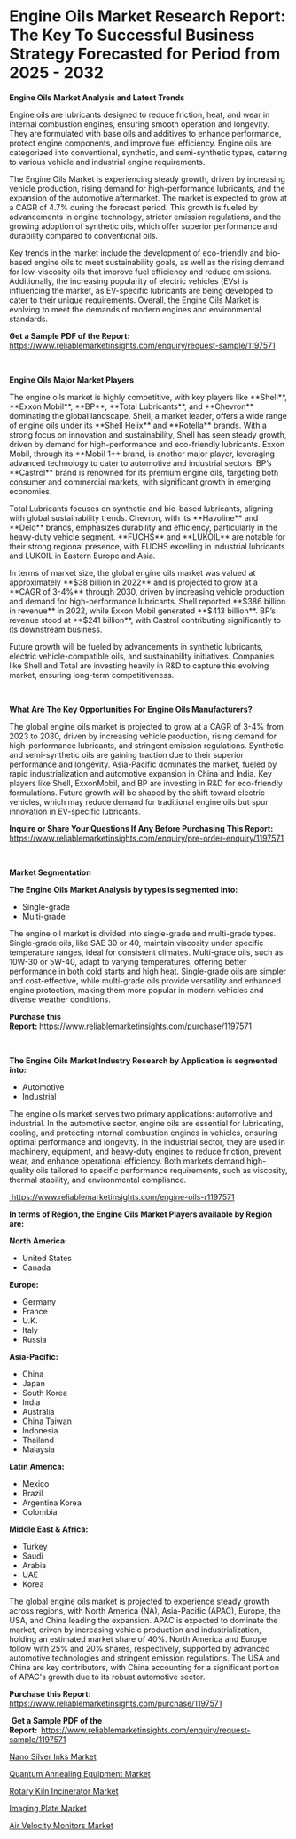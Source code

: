 <p><h1>Engine Oils Market Research Report: The Key To Successful Business Strategy Forecasted for Period from 2025 - 2032</h1></p><p><strong>Engine Oils Market Analysis and Latest Trends</strong></p>
<p><p>Engine oils are lubricants designed to reduce friction, heat, and wear in internal combustion engines, ensuring smooth operation and longevity. They are formulated with base oils and additives to enhance performance, protect engine components, and improve fuel efficiency. Engine oils are categorized into conventional, synthetic, and semi-synthetic types, catering to various vehicle and industrial engine requirements.</p><p>The Engine Oils Market is experiencing steady growth, driven by increasing vehicle production, rising demand for high-performance lubricants, and the expansion of the automotive aftermarket. The market is expected to grow at a CAGR of 4.7% during the forecast period. This growth is fueled by advancements in engine technology, stricter emission regulations, and the growing adoption of synthetic oils, which offer superior performance and durability compared to conventional oils.</p><p>Key trends in the market include the development of eco-friendly and bio-based engine oils to meet sustainability goals, as well as the rising demand for low-viscosity oils that improve fuel efficiency and reduce emissions. Additionally, the increasing popularity of electric vehicles (EVs) is influencing the market, as EV-specific lubricants are being developed to cater to their unique requirements. Overall, the Engine Oils Market is evolving to meet the demands of modern engines and environmental standards.</p></p>
<p><strong>Get a Sample PDF of the Report:&nbsp;</strong> <a href="https://www.reliablemarketinsights.com/enquiry/request-sample/1197571?utm_campaign=2130&utm_medium=2&utm_source=Github&utm_content=ia&utm_term=26012025&utm_id=engine-oils">https://www.reliablemarketinsights.com/enquiry/request-sample/1197571</a></p>
<p>&nbsp;</p>
<p><strong>Engine Oils Major Market Players</strong></p>
<p><p>The engine oils market is highly competitive, with key players like **Shell**, **Exxon Mobil**, **BP**, **Total Lubricants**, and **Chevron** dominating the global landscape. Shell, a market leader, offers a wide range of engine oils under its **Shell Helix** and **Rotella** brands. With a strong focus on innovation and sustainability, Shell has seen steady growth, driven by demand for high-performance and eco-friendly lubricants. Exxon Mobil, through its **Mobil 1** brand, is another major player, leveraging advanced technology to cater to automotive and industrial sectors. BP’s **Castrol** brand is renowned for its premium engine oils, targeting both consumer and commercial markets, with significant growth in emerging economies.</p><p>Total Lubricants focuses on synthetic and bio-based lubricants, aligning with global sustainability trends. Chevron, with its **Havoline** and **Delo** brands, emphasizes durability and efficiency, particularly in the heavy-duty vehicle segment. **FUCHS** and **LUKOIL** are notable for their strong regional presence, with FUCHS excelling in industrial lubricants and LUKOIL in Eastern Europe and Asia.</p><p>In terms of market size, the global engine oils market was valued at approximately **$38 billion in 2022** and is projected to grow at a **CAGR of 3-4%** through 2030, driven by increasing vehicle production and demand for high-performance lubricants. Shell reported **$386 billion in revenue** in 2022, while Exxon Mobil generated **$413 billion**. BP’s revenue stood at **$241 billion**, with Castrol contributing significantly to its downstream business.</p><p>Future growth will be fueled by advancements in synthetic lubricants, electric vehicle-compatible oils, and sustainability initiatives. Companies like Shell and Total are investing heavily in R&D to capture this evolving market, ensuring long-term competitiveness.</p></p>
<p>&nbsp;</p>
<p><strong>What Are The Key Opportunities For Engine Oils Manufacturers?</strong></p>
<p><p>The global engine oils market is projected to grow at a CAGR of 3-4% from 2023 to 2030, driven by increasing vehicle production, rising demand for high-performance lubricants, and stringent emission regulations. Synthetic and semi-synthetic oils are gaining traction due to their superior performance and longevity. Asia-Pacific dominates the market, fueled by rapid industrialization and automotive expansion in China and India. Key players like Shell, ExxonMobil, and BP are investing in R&D for eco-friendly formulations. Future growth will be shaped by the shift toward electric vehicles, which may reduce demand for traditional engine oils but spur innovation in EV-specific lubricants.</p></p>
<p><strong>Inquire or Share Your Questions If Any Before Purchasing This Report:</strong> <a href="https://www.reliablemarketinsights.com/enquiry/pre-order-enquiry/1197571?utm_campaign=2130&utm_medium=2&utm_source=Github&utm_content=ia&utm_term=26012025&utm_id=engine-oils">https://www.reliablemarketinsights.com/enquiry/pre-order-enquiry/1197571</a></p>
<p>&nbsp;</p>
<p><strong>Market Segmentation</strong></p>
<p><strong>The Engine Oils Market Analysis by types is segmented into:</strong></p>
<p><ul><li>Single-grade</li><li>Multi-grade</li></ul></p>
<p><p>The engine oil market is divided into single-grade and multi-grade types. Single-grade oils, like SAE 30 or 40, maintain viscosity under specific temperature ranges, ideal for consistent climates. Multi-grade oils, such as 10W-30 or 5W-40, adapt to varying temperatures, offering better performance in both cold starts and high heat. Single-grade oils are simpler and cost-effective, while multi-grade oils provide versatility and enhanced engine protection, making them more popular in modern vehicles and diverse weather conditions.</p></p>
<p><strong>Purchase this Report:&nbsp;</strong><a href="https://www.reliablemarketinsights.com/purchase/1197571?utm_campaign=2130&utm_medium=2&utm_source=Github&utm_content=ia&utm_term=26012025&utm_id=engine-oils">https://www.reliablemarketinsights.com/purchase/1197571</a></p>
<p>&nbsp;</p>
<p><strong>The Engine Oils Market Industry Research by Application is segmented into:</strong></p>
<p><ul><li>Automotive</li><li>Industrial</li></ul></p>
<p><p>The engine oils market serves two primary applications: automotive and industrial. In the automotive sector, engine oils are essential for lubricating, cooling, and protecting internal combustion engines in vehicles, ensuring optimal performance and longevity. In the industrial sector, they are used in machinery, equipment, and heavy-duty engines to reduce friction, prevent wear, and enhance operational efficiency. Both markets demand high-quality oils tailored to specific performance requirements, such as viscosity, thermal stability, and environmental compliance.</p></p>
<p><a href="https://www.reliablemarketinsights.com/engine-oils-r1197571?utm_campaign=2130&utm_medium=2&utm_source=Github&utm_content=ia&utm_term=26012025&utm_id=engine-oils">&nbsp;https://www.reliablemarketinsights.com/engine-oils-r1197571</a></p>
<p><strong>In terms of Region, the Engine Oils Market Players available by Region are:</strong></p>
<p>
    <p> <strong> North America: </strong>
        <ul>
            <li>United States</li>
            <li>Canada</li>
        </ul>
        </p> 
    <p> <strong> Europe: </strong>
        <ul>
            <li>Germany</li>
            <li>France</li>
            <li>U.K.</li>
            <li>Italy</li>
            <li>Russia</li>
        </ul>
        </p> 
    <p> <strong> Asia-Pacific: </strong>
        <ul>
            <li>China</li>
            <li>Japan</li>
            <li>South Korea</li>
            <li>India</li>
            <li>Australia</li>
            <li>China Taiwan</li>
            <li>Indonesia</li>
            <li>Thailand</li>
            <li>Malaysia</li>
        </ul>
        </p> 
    <p> <strong> Latin America: </strong>
        <ul>
            <li>Mexico</li>
            <li>Brazil</li>
            <li>Argentina Korea</li>
            <li>Colombia</li>
        </ul>
        </p> 
    <p> <strong> Middle East & Africa: </strong>
        <ul>
            <li>Turkey</li>
            <li>Saudi</li>
            <li>Arabia</li>
            <li>UAE</li>
            <li>Korea</li>
        </ul>
    </p>
    </p>
<p><p>The global engine oils market is projected to experience steady growth across regions, with North America (NA), Asia-Pacific (APAC), Europe, the USA, and China leading the expansion. APAC is expected to dominate the market, driven by increasing vehicle production and industrialization, holding an estimated market share of 40%. North America and Europe follow with 25% and 20% shares, respectively, supported by advanced automotive technologies and stringent emission regulations. The USA and China are key contributors, with China accounting for a significant portion of APAC's growth due to its robust automotive sector.</p></p>
<p><strong>Purchase this Report: </strong><a href="https://www.reliablemarketinsights.com/purchase/1197571?utm_campaign=2130&utm_medium=2&utm_source=Github&utm_content=ia&utm_term=26012025&utm_id=engine-oils">https://www.reliablemarketinsights.com/purchase/1197571</a></p>
<p>&nbsp;<strong>Get a Sample PDF of the Report:&nbsp;&nbsp;</strong><a href="https://www.reliablemarketinsights.com/enquiry/request-sample/1197571?utm_campaign=2130&utm_medium=2&utm_source=Github&utm_content=ia&utm_term=26012025&utm_id=engine-oils">https://www.reliablemarketinsights.com/enquiry/request-sample/1197571</a></p>
<p><strong></strong></p>
<p><p><a href="https://www.linkedin.com/pulse/competitive-analysis-nano-silver-inks-market-strengths-weaknesses-loj3e?utm_campaign=2130&utm_medium=2&utm_source=Github&utm_content=ia&utm_term=26012025&utm_id=engine-oils">Nano Silver Inks Market</a></p><p><a href="https://www.linkedin.com/pulse/quantum-annealing-equipment-market-study-strategies-leading-players-puzlc?utm_campaign=2130&utm_medium=2&utm_source=Github&utm_content=ia&utm_term=26012025&utm_id=engine-oils">Quantum Annealing Equipment Market</a></p><p><a href="https://www.linkedin.com/pulse/rotary-kiln-incinerator-market-outlook-current-assessment-jeaec?utm_campaign=2130&utm_medium=2&utm_source=Github&utm_content=ia&utm_term=26012025&utm_id=engine-oils">Rotary Kiln Incinerator Market</a></p><p><a href="https://www.linkedin.com/pulse/understanding-surging-imaging-plate-market-115-cagr-top-growth-scobe?utm_campaign=2130&utm_medium=2&utm_source=Github&utm_content=ia&utm_term=26012025&utm_id=engine-oils">Imaging Plate Market</a></p><p><a href="https://www.linkedin.com/pulse/surfing-air-velocity-monitors-wave-riding-market-currents-2032-qeuae?utm_campaign=2130&utm_medium=2&utm_source=Github&utm_content=ia&utm_term=26012025&utm_id=engine-oils">Air Velocity Monitors Market</a></p></p>